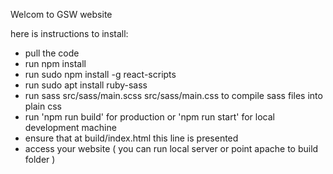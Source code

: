 Welcom to GSW website 

here is instructions to install: 
- pull the code 
- run npm install
- run sudo npm install -g react-scripts
- run sudo apt install ruby-sass
- run sass src/sass/main.scss src/sass/main.css to compile sass files into plain css 
- run 'npm run build' for production or 'npm run start' for local development machine
- ensure that at build/index.html this line <link rel="stylesheet" type="text/css" href="https://cdnjs.cloudflare.com/ajax/libs/slick-carousel/1.6.0/slick.min.css" /> is presented
- access your website ( you can run local server or point apache to build folder ) 
